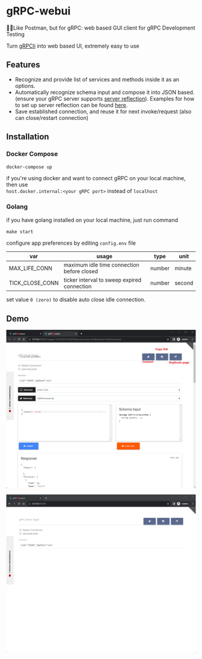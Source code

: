 
# gRPC-webui

👨‍💻Like Postman, but for gRPC: web based GUI client for gRPC Development Testing

Turn [gRPCli](https://github.com/gogoods/grpcli) into web based UI, extremely easy to use

## Features
- Recognize and provide list of services and methods inside it as an options.
- Automatically recognize schema input and compose it into JSON based. (ensure your gRPC server supports [server reflection](https://github.com/grpc/grpc/blob/master/src/proto/grpc/reflection/v1alpha/reflection.proto)). Examples for how to set up server reflection can be found [here](https://github.com/grpc/grpc/blob/master/doc/server-reflection.md#known-implementations).
- Save established connection, and reuse it for next invoke/request (also can close/restart connection)

## Installation

### Docker Compose

```shell
docker-compose up
```
if you're using docker and want to connect gRPC on your local machine, then use
<br/>`host.docker.internal:<your gRPC port>` instead of `localhost`

### Golang
if you have golang installed on your local machine, just run command
```shell
make start
```

configure app preferences by editing `config.env` file

| var             | usage                                       | type   | unit   |
|-----------------|---------------------------------------------|--------|--------|
| MAX_LIFE_CONN   | maximum idle time connection before closed  | number | minute |
| TICK_CLOSE_CONN | ticker interval to sweep expired connection | number | second |

set value `0 (zero)` to disable auto close idle connection.

## Demo
![gRPCox Demo](./assets/grpc-webui.png)


![gRPCox Demo](./assets/grpc-webui.webp)
